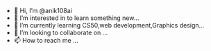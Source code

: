 - 👋 Hi, I’m @anik108ai
- 👀 I’m interested in to learn something new...
- 🌱 I’m currently learning CS50,web development,Graphics design...
- 💞️ I’m looking to collaborate on ...
- 📫 How to reach me  ...

<!---
anik108ai/anik108ai is a ✨ special ✨ repository because its `README.md` (this file) appears on your GitHub profile.
You can click the Preview link to take a look at your changes.
--->
